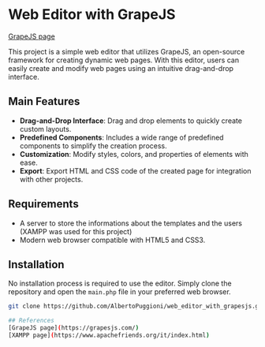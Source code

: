 # Web Editor with GrapeJS

[GrapeJS page](https://grapesjs.com/)

This project is a simple web editor that utilizes GrapeJS, an open-source framework for creating dynamic web pages. With this editor, users can easily create and modify web pages using an intuitive drag-and-drop interface.

## Main Features

- **Drag-and-Drop Interface**: Drag and drop elements to quickly create custom layouts.
- **Predefined Components**: Includes a wide range of predefined components to simplify the creation process.
- **Customization**: Modify styles, colors, and properties of elements with ease.
- **Export**: Export HTML and CSS code of the created page for integration with other projects.

## Requirements
- A server to store the informations about the templates and the users (XAMPP was used for this project)
- Modern web browser compatible with HTML5 and CSS3.

## Installation

No installation process is required to use the editor. Simply clone the repository and open the `main.php` file in your preferred web browser.

```bash
git clone https://github.com/AlbertoPuggioni/web_editor_with_grapesjs.git

## References
[GrapeJS page](https://grapesjs.com/)
[XAMPP page](https://www.apachefriends.org/it/index.html)

